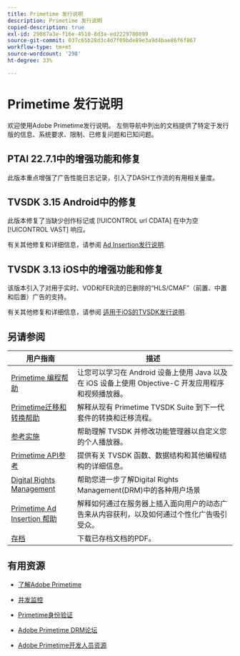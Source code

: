 ```yaml
---
title: Primetime 发行说明
description: Primetime 发行说明
copied-description: true
exl-id: 29087a3e-f16e-4510-8d3a-ed2229700899
source-git-commit: 037c65b28d3c4d7f09bde89e3a9d4bae86f6f867
workflow-type: tm+mt
source-wordcount: '298'
ht-degree: 33%

---
```


# Primetime 发行说明

欢迎使用Adobe Primetime发行说明。 左侧导航中列出的文档提供了特定于发行版的信息、系统要求、限制、已修复问题和已知问题。

## PTAI 22.7.1中的增强功能和修复

此版本重点增强了广告性能日志记录，引入了DASH工作流的有用相关量度。

## TVSDK 3.15 Android中的修复

此版本修复了当缺少创作标记或 [!UICONTROL url CDATA] 在中为空 [!UICONTROL VAST] 响应。

有关其他修复和详细信息，请参阅 [Ad Insertion发行说明](/help/release-notes/ptai-21x-release-notes.md).

## TVSDK 3.13 iOS中的增强功能和修复

该版本引入了对用于实时、VOD和FER流的已删除的“HLS/CMAF”（前置、中置和后置）广告的支持。

有关其他修复和详细信息，请参阅 [适用于iOS的TVSDK发行说明](../release-notes/tvsdk-3x-ios.md).

## 另请参阅

| 用户指南 | 描述 |
|--- |--- |
| [Primetime 编程帮助](/help/programming/home.md) | 让您可以学习在 Android 设备上使用 Java 以及在 iOS 设备上使用 Objective-C 开发应用程序和视频播放器。 |
| [Primetime迁移和转换帮助](/help/migration-guides/home.md) | 解释从现有 Primetime TVSDK Suite 到下一代套件的转换和迁移流程。 |
| [参考实施](/help/android-reference-implementation/home.md) | 帮助理解 TVSDK 并修改功能管理器以自定义您的个人播放器。 |
| [Primetime API参考](/help/reference/api-references.md) | 提供有关 TVSDK 函数、数据结构和其他编程结构的详细信息。 |
| [Digital Rights Management](/help/digital-rights-management/home.md) | 帮助您进一步了解Digital Rights Management(DRM)中的各种用户场景 |
| [Primetime Ad Insertion 帮助](/help/primetime-ad-insertion/home.md) | 解释如何通过在服务器上插入面向用户的动态广告来从内容获利，以及如何通过个性化广告吸引受众。 |
| [存档](https://helpx.adobe.com/primetime/archives.html) | 下载已存档文档的PDF。 |

## 有用资源

* [了解Adobe Primetime](https://www.adobe.com/in/marketing/primetime.html)

* [并发监控](https://tve.helpdocsonline.com/concurrency-monitoring-introduction)

* [Primetime身份验证](https://tve.helpdocsonline.com/home)

* [Adobe Primetime DRM论坛](https://forums.adobe.com/community/adobe_access)

* [Adobe Primetime开发人员资源](https://www.adobe.com/devnet/primetime.html)
